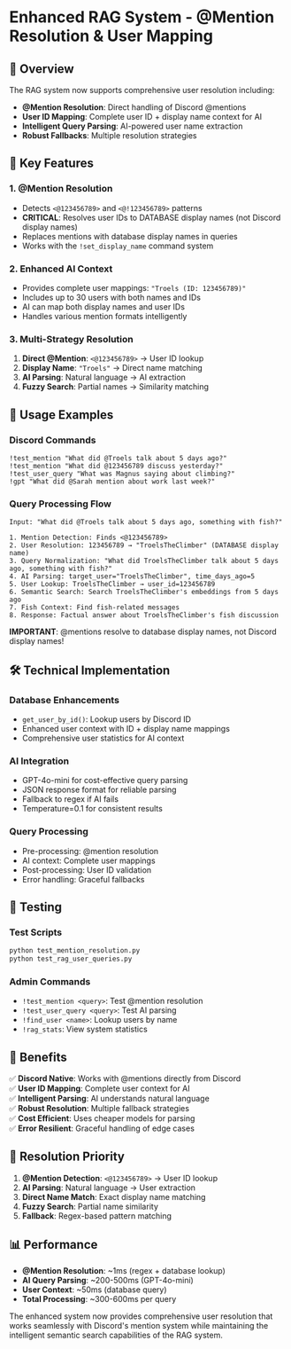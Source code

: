 # Enhanced RAG System - @Mention Resolution & User Mapping

## 🎯 Overview

The RAG system now supports comprehensive user resolution including:
- **@Mention Resolution**: Direct handling of Discord @mentions
- **User ID Mapping**: Complete user ID + display name context for AI
- **Intelligent Query Parsing**: AI-powered user name extraction
- **Robust Fallbacks**: Multiple resolution strategies

## 🔧 Key Features

### 1. **@Mention Resolution**
- Detects `<@123456789>` and `<@!123456789>` patterns
- **CRITICAL**: Resolves user IDs to DATABASE display names (not Discord display names)
- Replaces mentions with database display names in queries
- Works with the `!set_display_name` command system

### 2. **Enhanced AI Context**
- Provides complete user mappings: `"Troels (ID: 123456789)"`
- Includes up to 30 users with both names and IDs
- AI can map both display names and user IDs
- Handles various mention formats intelligently

### 3. **Multi-Strategy Resolution**
1. **Direct @Mention**: `<@123456789>` → User ID lookup
2. **Display Name**: `"Troels"` → Direct name matching
3. **AI Parsing**: Natural language → AI extraction
4. **Fuzzy Search**: Partial names → Similarity matching

## 📝 Usage Examples

### Discord Commands
```
!test_mention "What did @Troels talk about 5 days ago?"
!test_mention "What did @123456789 discuss yesterday?"
!test_user_query "What was Magnus saying about climbing?"
!gpt "What did @Sarah mention about work last week?"
```

### Query Processing Flow
```
Input: "What did @Troels talk about 5 days ago, something with fish?"

1. Mention Detection: Finds <@123456789>
2. User Resolution: 123456789 → "TroelsTheClimber" (DATABASE display name)
3. Query Normalization: "What did TroelsTheClimber talk about 5 days ago, something with fish?"
4. AI Parsing: target_user="TroelsTheClimber", time_days_ago=5
5. User Lookup: TroelsTheClimber → user_id=123456789
6. Semantic Search: Search TroelsTheClimber's embeddings from 5 days ago
7. Fish Context: Find fish-related messages
8. Response: Factual answer about TroelsTheClimber's fish discussion
```

**IMPORTANT**: @mentions resolve to database display names, not Discord display names!

## 🛠️ Technical Implementation

### Database Enhancements
- `get_user_by_id()`: Lookup users by Discord ID
- Enhanced user context with ID + display name mappings
- Comprehensive user statistics for AI context

### AI Integration
- GPT-4o-mini for cost-effective query parsing
- JSON response format for reliable parsing
- Fallback to regex if AI fails
- Temperature=0.1 for consistent results

### Query Processing
- Pre-processing: @mention resolution
- AI context: Complete user mappings
- Post-processing: User ID validation
- Error handling: Graceful fallbacks

## 🧪 Testing

### Test Scripts
```bash
python test_mention_resolution.py
python test_rag_user_queries.py
```

### Admin Commands
- `!test_mention <query>`: Test @mention resolution
- `!test_user_query <query>`: Test AI parsing
- `!find_user <name>`: Lookup users by name
- `!rag_stats`: View system statistics

## 🎯 Benefits

✅ **Discord Native**: Works with @mentions directly from Discord  
✅ **User ID Mapping**: Complete user context for AI  
✅ **Intelligent Parsing**: AI understands natural language  
✅ **Robust Resolution**: Multiple fallback strategies  
✅ **Cost Efficient**: Uses cheaper models for parsing  
✅ **Error Resilient**: Graceful handling of edge cases  

## 🔄 Resolution Priority

1. **@Mention Detection**: `<@123456789>` → User ID lookup
2. **AI Parsing**: Natural language → User extraction
3. **Direct Name Match**: Exact display name matching
4. **Fuzzy Search**: Partial name similarity
5. **Fallback**: Regex-based pattern matching

## 📊 Performance

- **@Mention Resolution**: ~1ms (regex + database lookup)
- **AI Query Parsing**: ~200-500ms (GPT-4o-mini)
- **User Context**: ~50ms (database query)
- **Total Processing**: ~300-600ms per query

The enhanced system now provides comprehensive user resolution that works seamlessly with Discord's mention system while maintaining the intelligent semantic search capabilities of the RAG system.
